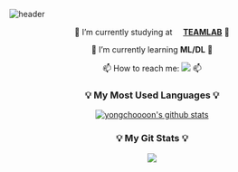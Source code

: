 ![header](https://capsule-render.vercel.app/api?type=waving&color=auto&height=300&section=header&text=YONGCHOOOON&fontSize=90&animation=fadeIn&fontAlignY=38&desc=That's%20Me&descAlignY=58&descAlign=87)

<p align="center">🔭 I’m currently studying at <a href="https://github.com/TeamLab"><img src="https://avatars.githubusercontent.com/u/8847097?s=200&v=4" width="15px;" height="15px;"/><strong>TEAMLAB</strong></a> 🔭</p>
<p align="center">🌱 I’m currently learning <b>ML/DL</b> 🌱</p>
<p align="center">📫 How to reach me: <a style="margin-top:10%;" href="mailto:sod7050@gmail.com"><img src="https://img.shields.io/badge/sod7050@gmail.com-0F4B8D?style=flat&logo=Gmail&logoColor=white"/></a> 📫</p>

<h3 align="center">💡 My Most Used Languages 💡</h3>
<p align="center">
  <a href="https://github.com/yongchoooon/">
    <img align="center" src="http://github-readme-stats.vercel.app/api?username=yongchoooon&hide_title=true&show_icons=true&layout=compact&theme=gruvbox&hide=prs,contribs" alt="yongchoooon's github stats"/>
  </a>
</p>

<h3 align="center">💡 My Git Stats 💡</h3>
<p align="center">
  <a href="https://github.com/yongchoooon/">
    <img align="center" src="https://github-readme-stats.vercel.app/api/top-langs/?username=yongchoooon&hide_title=true&show_icons=true&include_all_commits=true&theme=gruvbox&hide=Batchfile" />
  </a>
</p>
<!--
**yongchoooon/yongchoooon** is a ✨ _special_ ✨ repository because its `README.md` (this file) appears on your GitHub profile.

Here are some ideas to get you started:

- 
- 
- 👯 I’m looking to collaborate on ...
- 🤔 I’m looking for help with ...
- 💬 Ask me about ...
- 
- 😄 Pronouns: ...
- ⚡ Fun fact: ...
--> 
